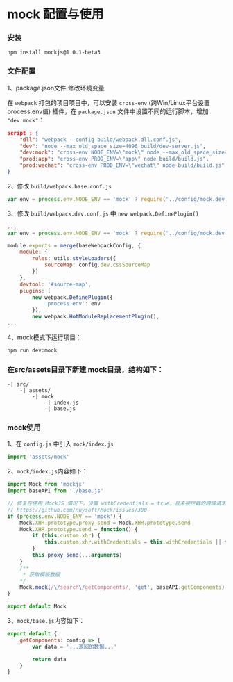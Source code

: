 # mock 配置与使用

### 安装
``` npm
npm install mockjs@1.0.1-beta3
```

### 文件配置
1、package.json文件,修改环境变量

在 `webpack` 打包的项目项目中，可以安装 `cross-env` (跨Win/Linux平台设置 process.env值) 插件，在 `package.json` 文件中设置不同的运行脚本，增加 `"dev:mock"`： 

``` json
script : {
    "dll": "webpack --config build/webpack.dll.conf.js",
    "dev": "node --max_old_space_size=4096 build/dev-server.js",
    "dev:mock": "cross-env NODE_ENV=\"mock\" node --max_old_space_size=4096 build/dev-server.js",
    "prod:app": "cross-env PROD_ENV=\"app\" node build/build.js",
    "prod:wechat": "cross-env PROD_ENV=\"wechat\" node build/build.js"
}

```

2、修改 `build/webpack.base.conf.js`
``` js
var env = process.env.NODE_ENV == 'mock' ? require('../config/mock.dev.env') : config.dev.env
```

3、修改 `build/webpack.dev.conf.js` 中 `new webpack.DefinePlugin()`
``` js
...
var env = process.env.NODE_ENV == 'mock' ? require('../config/mock.dev.env') : config.dev.env

module.exports = merge(baseWebpackConfig, {
    module: {
        rules: utils.styleLoaders({
            sourceMap: config.dev.cssSourceMap
        })
    },
    devtool: '#source-map',
    plugins: [
        new webpack.DefinePlugin({
            'process.env': env 
        }),
        new webpack.HotModuleReplacementPlugin(),
...

```
4、mock模式下运行项目：
``` bash
npm run dev:mock
```

### 在src/assets目录下新建 mock目录，结构如下：
``` 目录
-| src/
    -| assets/
        -| mock
            -| index.js
            -| base.js
```

### mock使用
1、在 `config.js` 中引入 `mock/index.js`
 
```js
import 'assets/mock'
```

2、`mock/index.js`内容如下：

```js
import Mock from 'mockjs'
import baseAPI from './base.js'

// 修复在使用 MockJS 情况下，设置 withCredentials = true，且未被拦截的跨域请求丢失 Cookies 的问题
// https://github.com/nuysoft/Mock/issues/300
if (process.env.NODE_ENV == 'mock') {
    Mock.XHR.prototype.proxy_send = Mock.XHR.prototype.send
    Mock.XHR.prototype.send = function() {
        if (this.custom.xhr) {
            this.custom.xhr.withCredentials = this.withCredentials || false
        }
        this.proxy_send(...arguments)
    }
    /**
     * 获取模板数据
    */
    Mock.mock(/\/search\/getComponents/, 'get', baseAPI.getComponents)
}

export default Mock

```

3、`mock/base.js`内容如下：

```js
export default {
    getComponents: config => {
        var data = '...返回的数据...'

        return data
    }
}
```


